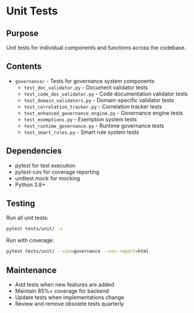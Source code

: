 # Unit Tests

## Purpose
Unit tests for individual components and functions across the codebase.

## Contents
- `governance/` - Tests for governance system components
  - `test_doc_validator.py` - Document validator tests
  - `test_code_doc_validator.py` - Code documentation validator tests
  - `test_domain_validators.py` - Domain-specific validator tests
  - `test_correlation_tracker.py` - Correlation tracker tests
  - `test_enhanced_governance_engine.py` - Governance engine tests
  - `test_exemptions.py` - Exemption system tests
  - `test_runtime_governance.py` - Runtime governance tests
  - `test_smart_rules.py` - Smart rule system tests

## Dependencies
- pytest for test execution
- pytest-cov for coverage reporting
- unittest.mock for mocking
- Python 3.8+

## Testing
Run all unit tests:
```bash
pytest tests/unit/ -v
```

Run with coverage:
```bash
pytest tests/unit/ --cov=governance --cov-report=html
```

## Maintenance
- Add tests when new features are added
- Maintain 85%+ coverage for backend
- Update tests when implementations change
- Review and remove obsolete tests quarterly